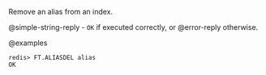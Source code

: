 Remove an alias from an index.

@simple-string-reply - `OK` if executed correctly, or @error-reply otherwise.

@examples

```
redis> FT.ALIASDEL alias
OK
```
